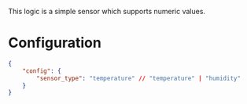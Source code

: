 This logic is a simple sensor which supports numeric values.

# Configuration
```json
{
    "config": {
        "sensor_type": "temperature" // "temperature" | "humidity"
    }
}
```